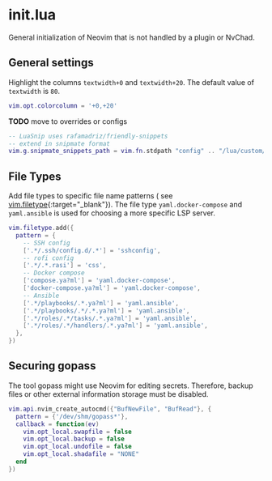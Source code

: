 # init.lua

General initialization of Neovim that is not handled by a plugin or NvChad.

## General settings

Highlight the columns `textwidth+0` and `textwidth+20`. The default value of
`textwidth` is `80`.

```lua
vim.opt.colorcolumn = '+0,+20'
```

**TODO** move to overrides or configs
```lua
-- LuaSnip uses rafamadriz/friendly-snippets
-- extend in snipmate format
vim.g.snipmate_snippets_path = vim.fn.stdpath "config" .. "/lua/custom/snippets"
```

## File Types

Add file types to specific file name patterns (
see [vim.filetype](https://neovim.io/doc/user/lua.html#vim.filetype){:target="_blank"}). The file
type `yaml.docker-compose` and `yaml.ansible` is used for choosing a more
specific LSP server.

```lua
vim.filetype.add({
  pattern = {
    -- SSH config
    ['.*/.ssh/config.d/.*'] = 'sshconfig',
    -- rofi config
    ['.*/.*.rasi'] = 'css',
    -- Docker compose
    ['compose.ya?ml'] = 'yaml.docker-compose',
    ['docker-compose.ya?ml'] = 'yaml.docker-compose',
    -- Ansible
    ['.*/playbooks/.*.ya?ml'] = 'yaml.ansible',
    ['.*/playbooks/.*/.*.ya?ml'] = 'yaml.ansible',
    ['.*/roles/.*/tasks/.*.ya?ml'] = 'yaml.ansible',
    ['.*/roles/.*/handlers/.*.ya?ml'] = 'yaml.ansible',
  },
})
```

## Securing gopass

The tool gopass might use Neovim for editing secrets. Therefore, backup files or
other external information storage must be disabled.

```lua
vim.api.nvim_create_autocmd({"BufNewFile", "BufRead"}, {
  pattern = {'/dev/shm/gopass*'},
  callback = function(ev)
    vim.opt_local.swapfile = false
    vim.opt_local.backup = false
    vim.opt_local.undofile = false
    vim.opt_local.shadafile = "NONE"
  end
})
```
